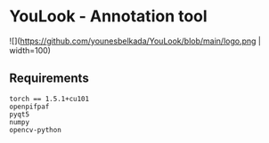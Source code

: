 # YouLook - Annotation tool 

![](https://github.com/younesbelkada/YouLook/blob/main/logo.png | width=100)

## Requirements

```
torch == 1.5.1+cu101
openpifpaf
pyqt5
numpy
opencv-python
```


